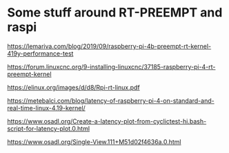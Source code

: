 Some stuff around RT-PREEMPT and raspi
======================================

https://lemariva.com/blog/2019/09/raspberry-pi-4b-preempt-rt-kernel-419y-performance-test

https://forum.linuxcnc.org/9-installing-linuxcnc/37185-raspberry-pi-4-rt-preempt-kernel

https://elinux.org/images/d/d8/Rpi-rt-linux.pdf

https://metebalci.com/blog/latency-of-raspberry-pi-4-on-standard-and-real-time-linux-4.19-kernel/

https://www.osadl.org/Create-a-latency-plot-from-cyclictest-hi.bash-script-for-latency-plot.0.html

https://www.osadl.org/Single-View.111+M51d02f4636a.0.html
